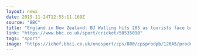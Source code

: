 ```yaml
---
layout: news 
date: 2019-11-24T12:53:11.169Z 
source: "BBC" 
title: "England in New Zealand: BJ Watling hits 205 as tourists face battle to save Test - BBC Sport" 
link: "https://www.bbc.co.uk/sport/cricket/50535010" 
tags: "sport" 
image: "https://ichef.bbci.co.uk/onesport/cps/800/cpsprodpb/126A5/production/_109792457_gettyimages-1188280244.jpg" 
---
```


